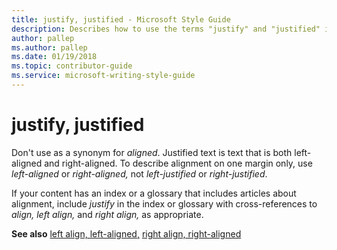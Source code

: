 ```yaml
---
title: justify, justified - Microsoft Style Guide
description: Describes how to use the terms "justify" and "justified" in Microsoft content.
author: pallep
ms.author: pallep
ms.date: 01/19/2018
ms.topic: contributor-guide
ms.service: microsoft-writing-style-guide
---
```


# justify, justified

Don't use as a synonym for *aligned*. Justified text is text that is both left-aligned and right-aligned. To describe alignment on one margin only, use *left-aligned* or *right-aligned,* not *left-justified* or *right-justified*.

If your content has an index or a glossary that includes articles about alignment, include *justify* in the index or glossary with cross-references to *align, left align,* and *right align,* as appropriate.

**See also** [left align, left-aligned,](~/a-z-word-list-term-collections/l/left-align-left-aligned.md) [right align, right-aligned](~/a-z-word-list-term-collections/r/right-align-right-aligned.md)
